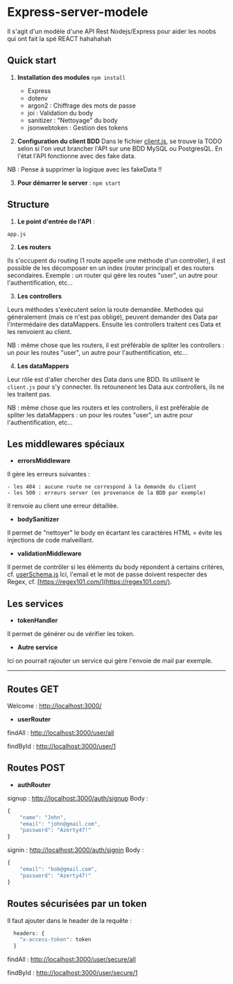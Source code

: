# Express-server-modele

Il s'agit d'un modèle d'une API Rest Nodejs/Express pour aider les noobs qui ont fait la spé REACT hahahahah

## Quick start

1. **Installation des modules**
```npm install```
    - Express
    - dotenv
    - argon2 : Chiffrage des mots de passe
    - joi : Validation du body
    - sanitizer : "Nettoyage" du body
    - jsonwebtoken : Gestion des tokens

2. **Configuration du client BDD**
Dans le fichier [client.js](./app/dataMappers/client.js), se trouve la TODO selon si l'on veut brancher l'API sur une BDD MySQL ou PostgresQL.
En l'état l'API fonctionne avec des fake data.

NB : Pense à supprimer la logique avec les fakeData !!

3. **Pour démarrer le server** : ```npm start```

## Structure

1. **Le point d'entrée de l'API** :

```app.js```

2. **Les routers**

Ils s'occupent du routing (1 route appelle une méthode d'un controller), il est possible de les décomposer en un index (router principal) et des routers secondaires.
Exemple : un router qui gère les routes "user", un autre pour l'authentification, etc...

3. **Les controllers**

Leurs méthodes s'exécutent selon la route demandée. Methodes qui généralement (mais ce n'est pas obligé), peuvent demander des Data par l'intermédaire des dataMappers. Ensuite les controllers traitent ces Data et les renvoient au client.

NB : même chose que les routers, il est préférable de spliter les controllers : un pour les routes "user", un autre pour l'authentification, etc...

4. **Les dataMappers**

Leur rôle est d'aller chercher des Data dans une BDD. Ils utilisent le ```client.js``` pour s'y connecter. Ils retounenent les Data aux controllers, ils ne les traitent pas.

NB : même chose que les routers et les controllers, il est préférable de spliter les dataMappers : un pour les routes "user", un autre pour l'authentification, etc...

## Les middlewares spéciaux

- **errorsMiddleware**

Il gère les erreurs suivantes :

    - les 404 : aucune route ne correspond à la demande du client
    - les 500 : erreurs server (en provenance de la BDD par exemple)
Il renvoie au client une erreur détaillée.

- **bodySanitizer**

Il permet de "nettoyer" le body en écartant les caractères HTML = évite les injections de code malveillant.

- **validationMiddleware**

Il permet de contrôler si les éléments du body répondent à certains critères, cf. [userSchema.js](app/middlewares/validationSchema/userSchema.js)
Ici, l'email et le mot de passe doivent respecter des Regex, cf. [https://regex101.com/](https://regex101.com/).

## Les services

- **tokenHandler**

Il permet de générer ou de vérifier les token.

- **Autre service**

Ici on pourrait rajouter un service qui gère l'envoie de mail par exemple.

----

## Routes GET

Welcome : [http://localhost:3000/](http://localhost:3000/)

- **userRouter**

findAll : [http://localhost:3000/user/all](http://localhost:3000/user/all)

findById : [http://localhost:3000/user/1](http://localhost:3000/user/1)

## Routes POST

- **authRouter**

signup : [http://localhost:3000/auth/signup](http://localhost:3000/auth/signup)
Body :
```js
{
	"name": "John",
	"email": "john@gmail.com",
	"password": "Azerty47!"
}
```


signin : [http://localhost:3000/auth/signin](http://localhost:3000/auth/signin)
Body :
```js
{
	"email": "bob@gmail.com",
	"password": "Azerty47!"
}
```

## Routes sécurisées par un token

Il faut ajouter dans le header de la requête :
```js
  headers: {
    "x-access-token": token
  }
```

findAll : [http://localhost:3000/user/secure/all](http://localhost:3000/user/secure/all)

findById : [http://localhost:3000/user/secure/1](http://localhost:3000/user/secure/1)
